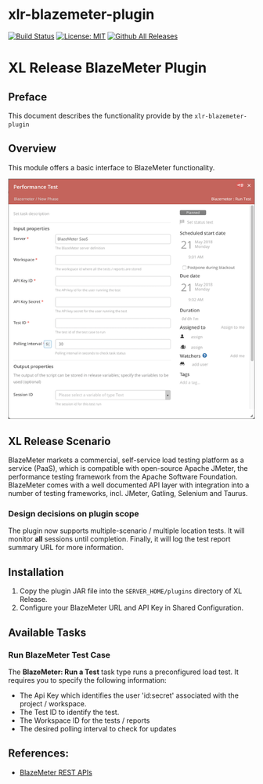 # xlr-blazemeter-plugin

[![Build Status](https://travis-ci.org/xebialabs-community/xlr-blazemeter-plugin.svg?branch=master)](https://travis-ci.org/xebialabs-community/xlr-blazemeter-plugin)
[![License: MIT][xlr-blazemeter-plugin-license-image]][xlr-blazemeter-plugin-license-url]
[![Github All Releases][xlr-blazemeter-plugin-downloads-image]]()

[xlr-blazemeter-plugin-license-image]: https://img.shields.io/badge/License-MIT-yellow.svg
[xlr-blazemeter-plugin-license-url]: https://opensource.org/licenses/MIT
[xlr-blazemeter-plugin-downloads-image]: https://img.shields.io/github/downloads/xebialabs-community/xlr-blazemeter-plugin/total.svg

# XL Release BlazeMeter Plugin

## Preface

This document describes the functionality provide by the `xlr-blazemeter-plugin`

## Overview

This module offers a basic interface to BlazeMeter functionality.

![Test Task View](images/TestTask.png)

## XL Release Scenario

BlazeMeter markets a commercial, self-service load testing platform as a service (PaaS), which is compatible with open-source Apache JMeter, the performance testing framework from the Apache Software Foundation. BlazeMeter comes with a well documented API layer with integration into a number of testing frameworks, incl. JMeter, Gatling, Selenium and Taurus.

### Design decisions on plugin scope

The plugin now supports multiple-scenario / multiple location tests. It will monitor **all** sessions until completion. Finally, it will log the test report summary URL for more information.

## Installation

1. Copy the plugin JAR file into the `SERVER_HOME/plugins` directory of XL Release.
2. Configure your BlazeMeter URL and API Key in Shared Configuration.

## Available Tasks

### Run BlazeMeter Test Case

The **BlazeMeter: Run a Test** task type runs a preconfigured load test. It requires you to specify the following information:

* The Api Key which identifies the user 'id:secret' associated with the project / workspace.
* The Test ID to identify the test.
* The Workspace ID for the tests / reports
* The desired polling interval to check for updates

## References:
* [BlazeMeter REST APIs](https://guide.blazemeter.com/hc/en-us/articles/206732689-BlazeMeter-REST-APIs)
